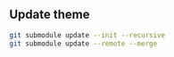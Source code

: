 ## Update theme

```bash
git submodule update --init --recursive
git submodule update --remote --merge
```
